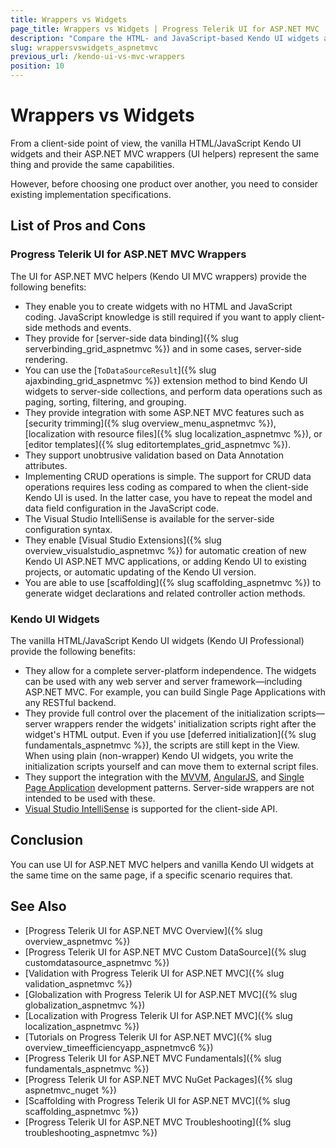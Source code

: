 ```yaml
---
title: Wrappers vs Widgets
page_title: Wrappers vs Widgets | Progress Telerik UI for ASP.NET MVC
description: "Compare the HTML- and JavaScript-based Kendo UI widgets and their ASP.NET MVC wrappers."
slug: wrappersvswidgets_aspnetmvc
previous_url: /kendo-ui-vs-mvc-wrappers
position: 10
---
```


# Wrappers vs Widgets

From a client-side point of view, the vanilla HTML/JavaScript Kendo UI widgets and their ASP.NET MVC wrappers (UI helpers) represent the same thing and provide the same capabilities.

However, before choosing one product over another, you need to consider existing implementation specifications.

## List of Pros and Cons

### Progress Telerik UI for ASP.NET MVC Wrappers

The UI for ASP.NET MVC helpers (Kendo UI MVC wrappers) provide the following benefits:

* They enable you to create widgets with no HTML and JavaScript coding. JavaScript knowledge is still required if you want to apply client-side methods and events.
* They provide for [server-side data binding]({% slug serverbinding_grid_aspnetmvc %}) and in some cases, server-side rendering.
* You can use the [`ToDataSourceResult`]({% slug ajaxbinding_grid_aspnetmvc %}) extension method to bind Kendo UI widgets to server-side collections, and
perform data operations such as paging, sorting, filtering, and grouping.
* They provide integration with some ASP.NET MVC features such as [security trimming]({% slug overview_menu_aspnetmvc %}), [localization with resource files]({% slug localization_aspnetmvc %}), or [editor templates]({% slug editortemplates_grid_aspnetmvc %}).
* They support unobtrusive validation based on Data Annotation attributes.
* Implementing CRUD operations is simple. The support for CRUD data operations requires less coding as compared to when the client-side Kendo UI is used. In the latter case, you have to repeat the model and data field configuration in the JavaScript code.
* The Visual Studio IntelliSense is available for the server-side configuration syntax.
* They enable [Visual Studio Extensions]({% slug overview_visualstudio_aspnetmvc %}) for automatic creation of new Kendo UI ASP.NET MVC applications, or adding Kendo UI to existing projects, or automatic updating of the Kendo UI version.
* You are able to use [scaffolding]({% slug scaffolding_aspnetmvc %}) to generate widget declarations and related controller action methods.

### Kendo UI Widgets

The vanilla HTML/JavaScript Kendo UI widgets (Kendo UI Professional) provide the following benefits:

* They allow for a complete server-platform independence. The widgets can be used with any web server and server framework&mdash;including ASP.NET MVC. For example, you can build Single Page Applications with any RESTful backend.
* They provide full control over the placement of the initialization scripts&mdash;server wrappers render the widgets' initialization scripts right after the widget's HTML output. Even if you use [deferred initialization]({% slug fundamentals_aspnetmvc %}), the scripts are still kept in the View. When using plain (non-wrapper) Kendo UI widgets, you write the initialization scripts yourself and can move them to external script files.
* They support the integration with the [MVVM](http://docs.telerik.com/kendo-ui/framework/mvvm/overview), [AngularJS](http://docs.telerik.com/kendo-ui/AngularJS/introduction), and [Single Page Application](http://docs.telerik.com/kendo-ui/framework/spa/overview) development patterns. Server-side wrappers are not intended to be used with these.
* [Visual Studio IntelliSense](http://docs.telerik.com/kendo-ui/third-party/vs-intellisense) is supported for the client-side API.

## Conclusion

You can use UI for ASP.NET MVC helpers and vanilla Kendo UI widgets at the same time on the same page, if a specific scenario requires that.

## See Also

* [Progress Telerik UI for ASP.NET MVC Overview]({% slug overview_aspnetmvc %})
* [Progress Telerik UI for ASP.NET MVC Custom DataSource]({% slug customdatasource_aspnetmvc %})
* [Validation with Progress Telerik UI for ASP.NET MVC]({% slug validation_aspnetmvc %})
* [Globalization with Progress Telerik UI for ASP.NET MVC]({% slug globalization_aspnetmvc %})
* [Localization with Progress Telerik UI for ASP.NET MVC]({% slug localization_aspnetmvc %})
* [Tutorials on Progress Telerik UI for ASP.NET MVC]({% slug overview_timeefficiencyapp_aspnetmvc6 %})
* [Progress Telerik UI for ASP.NET MVC Fundamentals]({% slug fundamentals_aspnetmvc %})
* [Progress Telerik UI for ASP.NET MVC NuGet Packages]({% slug aspnetmvc_nuget %})
* [Scaffolding with Progress Telerik UI for ASP.NET MVC]({% slug scaffolding_aspnetmvc %})
* [Progress Telerik UI for ASP.NET MVC Troubleshooting]({% slug troubleshooting_aspnetmvc %})
